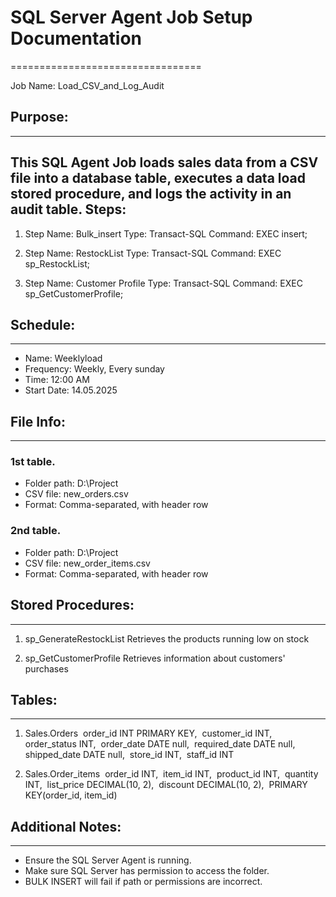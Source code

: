 # SQL Server Agent Job Setup Documentation
=================================

Job Name: Load_CSV_and_Log_Audit

## Purpose:
--------
This SQL Agent Job loads sales data from a CSV file into a database table,
executes a data load stored procedure, and logs the activity in an audit table.
Steps:
------

1. Step Name: Bulk_insert
   Type: Transact-SQL
   Command:
       EXEC insert;

2. Step Name: RestockList
   Type: Transact-SQL
   Command:
       EXEC sp_RestockList;

3. Step Name: Customer Profile
Type: Transact-SQL
   Command:
       EXEC sp_GetCustomerProfile;


## Schedule:
---------
- Name: Weeklyload
- Frequency: Weekly, Every sunday
- Time: 12:00 AM
- Start Date: 14.05.2025

## File Info:
----------
### 1st table.
- Folder path: D:\Project
- CSV file: new_orders.csv
- Format: Comma-separated, with header row

### 2nd table.
- Folder path: D:\Project
- CSV file: new_order_items.csv
- Format: Comma-separated, with header row

## Stored Procedures:
------------------

1. sp_GenerateRestockList
   Retrieves the products running low on stock

2. sp_GetCustomerProfile
   Retrieves information about customers' purchases

## Tables:
-------

1. Sales.Orders
‌	order_id INT PRIMARY KEY,
‌	customer_id INT,
‌	order_status INT,
‌	order_date DATE null,
‌	required_date DATE null,
‌	shipped_date DATE null,
‌	store_id INT,
‌	staff_id INT

2. Sales.Order_items
‌	order_id INT,
‌	item_id INT,
‌	product_id INT,
‌	quantity INT,
‌	list_price DECIMAL(10, 2),
‌	discount DECIMAL(10, 2),
‌	PRIMARY KEY(order_id, item_id)

## Additional Notes:
-----------------

- Ensure the SQL Server Agent is running.
- Make sure SQL Server has permission to access the folder.
- BULK INSERT will fail if path or permissions are incorrect.
